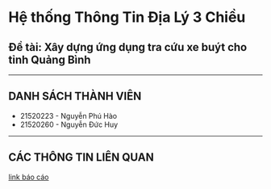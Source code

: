 # Hệ thống Thông Tin Địa Lý 3 Chiều
## Đề tài: Xây dựng ứng dụng tra cứu xe buýt cho tỉnh Quảng Bình
<hr>

## DANH SÁCH THÀNH VIÊN
<ul>
 <li>21520223 - Nguyễn Phú Hào</li>
 <li>21520260 - Nguyễn Đức Huy</li>
</ul> <hr>

## CÁC THÔNG TIN LIÊN QUAN
[link báo cáo]()
